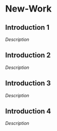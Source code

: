 # New-Work

## Introduction 1
_Description_

## Introduction 2
_Description_

## Introduction 3
_Description_

## Introduction 4
_Description_